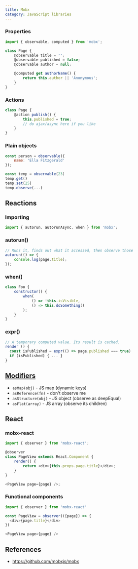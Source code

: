 ```yaml
---
title: Mobx
category: JavaScript libraries
---
```


### Properties

```js
import { observable, computed } from 'mobx';

class Page {
    @observable title = '';
    @observable published = false;
    @observable author = null;

    @computed get authorName() {
        return this.author || 'Anonymous';
    }
}
```

### Actions

```js
class Page {
    @action publish() {
        this.published = true;
        // do ajax/async here if you like
    }
}
```

### Plain objects

```js
const person = observable({
    name: 'Ella Fitzgerald'
});
```

```js
const temp = observable(23)
temp.get()
temp.set(25)
temp.observe(...)
```

## Reactions

### Importing

```js
import { autorun, autorunAsync, when } from 'mobx';
```

### autorun()

```js
// Runs it, finds out what it accessed, then observe those
autorun(() => {
    console.log(page.title);
});
```

### when()

```js
class Foo {
    constructor() {
        when(
            () => !this.isVisible,
            () => this.doSomething()
        );
    }
}
```

### expr()

```js
// A temporary computed value. Its result is cached.
render () {
  const isPublished = expr(() => page.published === true)
  if (isPublished) { ... }
}
```

## [Modifiers](http://mobxjs.github.io/mobx/refguide/modifiers.html)

-   `asMap(obj)` - JS map (dynamic keys)
-   `asReference(fn)` - don't observe me
-   `asStructure(obj)` - JS object (observe as deepEqual)
-   `asFlat(array)` - JS array (observe its children)

## React

### mobx-react

```js
import { observer } from 'mobx-react';

@observer
class PageView extends React.Component {
    render() {
        return <div>{this.props.page.title}</div>;
    }
}

<PageView page={page} />;
```

### Functional components

```js
import { observer } from 'mobx-react'

const PageView = observer(({page}) => {
  <div>{page.title}</div>
})

<PageView page={page} />
```

## References

-   <https://github.com/mobxjs/mobx>

